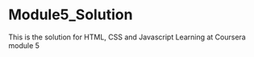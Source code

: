 # Module5_Solution
This is the solution for HTML, CSS and Javascript Learning  at Coursera module 5
